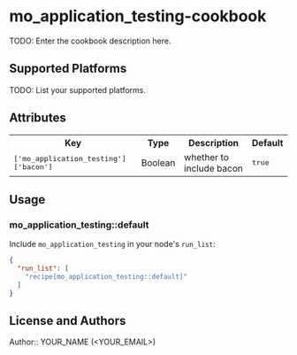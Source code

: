 # mo_application_testing-cookbook

TODO: Enter the cookbook description here.

## Supported Platforms

TODO: List your supported platforms.

## Attributes

<table>
  <tr>
    <th>Key</th>
    <th>Type</th>
    <th>Description</th>
    <th>Default</th>
  </tr>
  <tr>
    <td><tt>['mo_application_testing']['bacon']</tt></td>
    <td>Boolean</td>
    <td>whether to include bacon</td>
    <td><tt>true</tt></td>
  </tr>
</table>

## Usage

### mo_application_testing::default

Include `mo_application_testing` in your node's `run_list`:

```json
{
  "run_list": [
    "recipe[mo_application_testing::default]"
  ]
}
```

## License and Authors

Author:: YOUR_NAME (<YOUR_EMAIL>)
